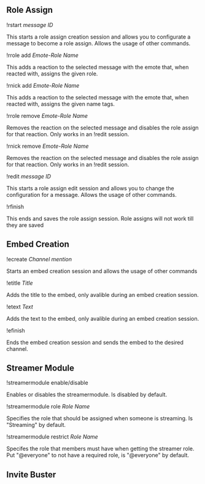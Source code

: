 ## Role Assign

!rstart *message ID*

This starts a role assign creation session and allows you to configurate a message to become a role assign. Allows the usage of other commands.

!rrole add *Emote*-*Role Name*

This adds a reaction to the selected message with the emote that, when reacted with, assigns the given role.

!rnick add *Emote*-*Role Name*

This adds a reaction to the selected message with the emote that, when reacted with, assigns the given name tags.

!rrole remove *Emote*-*Role Name*

Removes the reaction on the selected message and disables the role assign for that reaction. Only works in an !redit session.

!rnick remove *Emote*-*Role Name*

Removes the reaction on the selected message and disables the role assign for that reaction. Only works in an !redit session.

!redit *message ID*

This starts a role assign edit session and allows you to change the configuration for a message. Allows the usage of other commands.

!rfinish

This ends and saves the role assign session. Role assigns will not work till they are saved

## Embed Creation

!ecreate *Channel mention*

Starts an embed creation session and allows the usage of other commands

!etitle *Title*

Adds the title to the embed, only avalible during an embed creation session.

!etext *Text*

Adds the text to the embed, only avalible during an embed creation session.

!efinish

Ends the embed creation session and sends the embed to the desired channel.

## Streamer Module

!streamermodule enable/disable

Enables or disables the streamermodule. Is disabled by default.

!streamermodule role *Role Name*

Specifies the role that should be assigned when someone is streaming. Is "Streaming" by default.

!streamermodule restrict *Role Name*

Specifes the role that members must have when getting the streamer role. Put "@everyone" to not have a required role, is "@everyone" by default.

## Invite Buster
